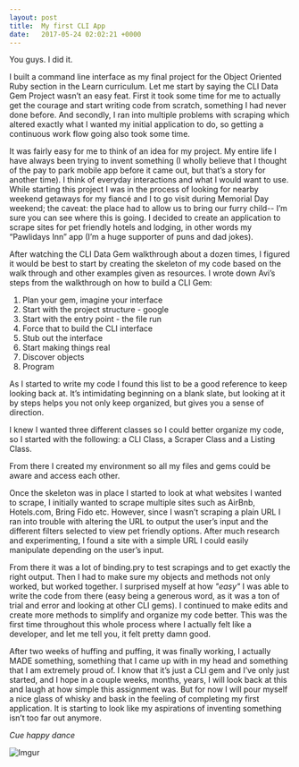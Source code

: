 ```yaml
---
layout: post
title:  My first CLI App
date:   2017-05-24 02:02:21 +0000
---
```



You guys. I did it.
 
I built a command line interface as my final project for the Object Oriented Ruby section in the Learn curriculum. Let me start by saying the CLI Data Gem Project wasn’t an easy feat. First it took some time for me to actually get the courage and start writing code from scratch, something I had never done before. And secondly, I ran into multiple problems with scraping which altered exactly what I wanted my initial application to do, so getting a continuous work flow going also took some time.
 
It was fairly easy for me to think of an idea for my project. My entire life I have always been trying to invent something (I wholly believe that I thought of the pay to park mobile app before it came out, but that’s a story for another time). I think of everyday interactions and what I would want to use. While starting this project I was in the process of looking for nearby weekend getaways for my fiancé and I to go visit during Memorial Day weekend; the caveat: the place had to allow us to bring our furry child-- I’m sure you can see where this is going. I decided to create an application to scrape sites for pet friendly hotels and lodging, in other words my “Pawlidays Inn” app (I’m a huge supporter of puns and dad jokes).
 
After watching the CLI Data Gem walkthrough about a dozen times, I figured it would be best to start by creating the skeleton of my code based on the walk through and other examples given as resources. I wrote down Avi’s steps from the walkthrough on how to build a CLI Gem:
 
1. Plan your gem, imagine your interface
2. Start with the project structure - google
3. Start with the entry point - the file run
4. Force that to build the CLI interface
5. Stub out the interface
6. Start making things real
7. Discover objects
8. Program
 
As I started to write my code I found this list to be a good reference to keep looking back at. It’s intimidating beginning on a blank slate, but looking at it by steps helps you not only keep organized, but gives you a sense of direction.
 
I knew I wanted three different classes so I could better organize my code, so I started with the following: a CLI Class, a Scraper Class and a Listing Class.
 
From there I created my environment so all my files and gems could be aware and access each other. 
 
Once the skeleton was in place I started to look at what websites I wanted to scrape, I initially wanted to scrape multiple sites such as AirBnb, Hotels.com, Bring Fido etc. However, since I wasn’t scraping a plain URL I ran into trouble with altering the URL to output the user’s input and the different filters selected to view pet friendly options. After much research and experimenting, I found a site with a simple URL I could easily manipulate depending on the user’s input.
 
From there it was a lot of binding.pry to test scrapings and to get exactly the right output. Then I had to make sure my objects and methods not only worked, but worked together. I surprised myself at how *"easy"* I was able to write the code from there (easy being a generous word, as it was a ton of trial and error and looking at other CLI gems). I continued to make edits and create more methods to simplify and organize my code better. This was the first time throughout this whole process where I actually felt like a developer, and let me tell you, it felt pretty damn good.  
 
After two weeks of huffing and puffing, it was finally working, I actually MADE something, something that I came up with in my head and something that I am extremely proud of. I know that it’s just a CLI gem and I’ve only just started, and I hope in a couple weeks, months, years, I will look back at this and laugh at how simple this assignment was. But for now I will pour myself a nice glass of whisky and bask in the feeling of completing my first application.  It is starting to look like my aspirations of inventing something isn’t too far out anymore. 
 
*Cue happy dance*

![Imgur](http://imgur.com/yCCN527)

